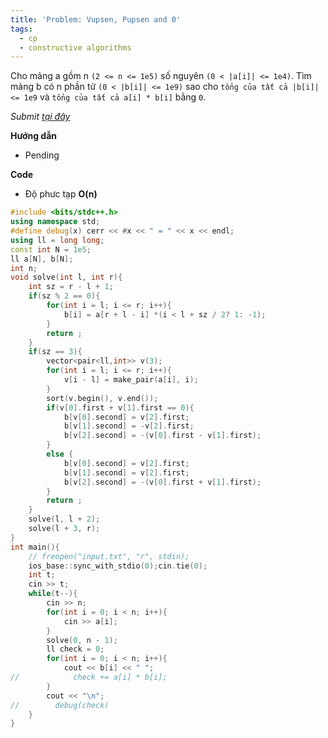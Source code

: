 ```yaml
---
title: 'Problem: Vupsen, Pupsen and 0'
tags:
  - cp
  - constructive algorithms
---
```

Cho mảng a gồm n `(2 <= n <= 1e5)` số nguyên `(0 < |a[i]| <= 1e4)`. Tìm mảng b có n phần tử `(0 < |b[i]| <= 1e9)` sao cho `tổng của tất cả |b[i]| <= 1e9` và `tổng của tất cả a[i] * b[i]` bằng `0`.

<!--more-->

*Submit [tại đây](https://codeforces.com/contest/1582/problem/D)*

**Hướng dẫn**

  - Pending

**Code**

- Độ phưc tạp **O(n)**

```cpp
#include <bits/stdc++.h>
using namespace std;
#define debug(x) cerr << #x << " = " << x << endl;
using ll = long long;
const int N = 1e5;
ll a[N], b[N];
int n;
void solve(int l, int r){
    int sz = r - l + 1;
    if(sz % 2 == 0){
        for(int i = l; i <= r; i++){
            b[i] = a[r + l - i] *(i < l + sz / 2? 1: -1);
        }
        return ;
    }
    if(sz == 3){
        vector<pair<ll,int>> v(3);
        for(int i = l; i <= r; i++){
            v[i - l] = make_pair(a[i], i);
        }
        sort(v.begin(), v.end());
        if(v[0].first + v[1].first == 0){
            b[v[0].second] = v[2].first;
            b[v[1].second] = -v[2].first;
            b[v[2].second] = -(v[0].first - v[1].first);
        }
        else {
            b[v[0].second] = v[2].first;
            b[v[1].second] = v[2].first;
            b[v[2].second] = -(v[0].first + v[1].first);
        }
        return ;
    }
    solve(l, l + 2);
    solve(l + 3, r);
}
int main(){
    // freopen("input.txt", "r", stdin);
    ios_base::sync_with_stdio(0);cin.tie(0);
    int t;
    cin >> t;
    while(t--){
        cin >> n;
        for(int i = 0; i < n; i++){
            cin >> a[i];
        }
        solve(0, n - 1);
        ll check = 0;
        for(int i = 0; i < n; i++){
            cout << b[i] << " ";
//            check += a[i] * b[i];
        }
        cout << "\n";
//        debug(check)
    }
}
```
